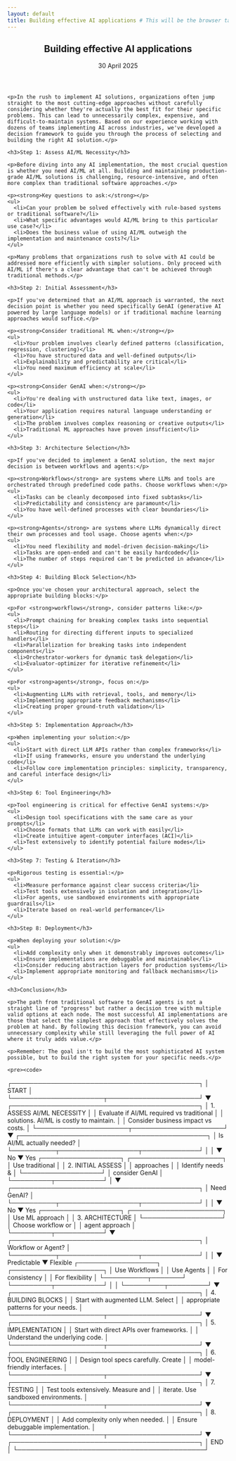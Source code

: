 ```yaml
---
layout: default
title: Building effective AI applications # This will be the browser tab title
---
```


<article class="post"> 
  <!-- Using 'post' class for consistent styling, but it's not a Jekyll post -->
  <header class="post-header">
    <h1 class="post-title">Building effective AI applications</h1> 
    <span class="post-meta">30 April 2025</span>
    <!-- Removed date as it's not a dated post -->
  </header>

  <div class="post-content">
    
    <p>In the rush to implement AI solutions, organizations often jump straight to the most cutting-edge approaches without carefully considering whether they're actually the best fit for their specific problems. This can lead to unnecessarily complex, expensive, and difficult-to-maintain systems. Based on our experience working with dozens of teams implementing AI across industries, we've developed a decision framework to guide you through the process of selecting and building the right AI solution.</p>

    <h3>Step 1: Assess AI/ML Necessity</h3>

    <p>Before diving into any AI implementation, the most crucial question is whether you need AI/ML at all. Building and maintaining production-grade AI/ML solutions is challenging, resource-intensive, and often more complex than traditional software approaches.</p>

    <p><strong>Key questions to ask:</strong></p>
    <ul>
      <li>Can your problem be solved effectively with rule-based systems or traditional software?</li>
      <li>What specific advantages would AI/ML bring to this particular use case?</li>
      <li>Does the business value of using AI/ML outweigh the implementation and maintenance costs?</li>
    </ul>

    <p>Many problems that organizations rush to solve with AI could be addressed more efficiently with simpler solutions. Only proceed with AI/ML if there's a clear advantage that can't be achieved through traditional methods.</p>

    <h3>Step 2: Initial Assessment</h3>

    <p>If you've determined that an AI/ML approach is warranted, the next decision point is whether you need specifically GenAI (generative AI powered by large language models) or if traditional machine learning approaches would suffice.</p>

    <p><strong>Consider traditional ML when:</strong></p>
    <ul>
      <li>Your problem involves clearly defined patterns (classification, regression, clustering)</li>
      <li>You have structured data and well-defined outputs</li>
      <li>Explainability and predictability are critical</li>
      <li>You need maximum efficiency at scale</li>
    </ul>

    <p><strong>Consider GenAI when:</strong></p>
    <ul>
      <li>You're dealing with unstructured data like text, images, or code</li>
      <li>Your application requires natural language understanding or generation</li>
      <li>The problem involves complex reasoning or creative outputs</li>
      <li>Traditional ML approaches have proven insufficient</li>
    </ul>

    <h3>Step 3: Architecture Selection</h3>

    <p>If you've decided to implement a GenAI solution, the next major decision is between workflows and agents:</p>

    <p><strong>Workflows</strong> are systems where LLMs and tools are orchestrated through predefined code paths. Choose workflows when:</p>
    <ul>
      <li>Tasks can be cleanly decomposed into fixed subtasks</li>
      <li>Predictability and consistency are paramount</li>
      <li>You have well-defined processes with clear boundaries</li>
    </ul>

    <p><strong>Agents</strong> are systems where LLMs dynamically direct their own processes and tool usage. Choose agents when:</p>
    <ul>
      <li>You need flexibility and model-driven decision-making</li>
      <li>Tasks are open-ended and can't be easily hardcoded</li>
      <li>The number of steps required can't be predicted in advance</li>
    </ul>

    <h3>Step 4: Building Block Selection</h3>

    <p>Once you've chosen your architectural approach, select the appropriate building blocks:</p>

    <p>For <strong>workflows</strong>, consider patterns like:</p>
    <ul>
      <li>Prompt chaining for breaking complex tasks into sequential steps</li>
      <li>Routing for directing different inputs to specialized handlers</li>
      <li>Parallelization for breaking tasks into independent components</li>
      <li>Orchestrator-workers for dynamic task delegation</li>
      <li>Evaluator-optimizer for iterative refinement</li>
    </ul>

    <p>For <strong>agents</strong>, focus on:</p>
    <ul>
      <li>Augmenting LLMs with retrieval, tools, and memory</li>
      <li>Implementing appropriate feedback mechanisms</li>
      <li>Creating proper ground-truth validation</li>
    </ul>

    <h3>Step 5: Implementation Approach</h3>

    <p>When implementing your solution:</p>
    <ul>
      <li>Start with direct LLM APIs rather than complex frameworks</li>
      <li>If using frameworks, ensure you understand the underlying code</li>
      <li>Follow core implementation principles: simplicity, transparency, and careful interface design</li>
    </ul>

    <h3>Step 6: Tool Engineering</h3>

    <p>Tool engineering is critical for effective GenAI systems:</p>
    <ul>
      <li>Design tool specifications with the same care as your prompts</li>
      <li>Choose formats that LLMs can work with easily</li>
      <li>Create intuitive agent-computer interfaces (ACI)</li>
      <li>Test extensively to identify potential failure modes</li>
    </ul>

    <h3>Step 7: Testing & Iteration</h3>

    <p>Rigorous testing is essential:</p>
    <ul>
      <li>Measure performance against clear success criteria</li>
      <li>Test tools extensively in isolation and integration</li>
      <li>For agents, use sandboxed environments with appropriate guardrails</li>
      <li>Iterate based on real-world performance</li>
    </ul>

    <h3>Step 8: Deployment</h3>

    <p>When deploying your solution:</p>
    <ul>
      <li>Add complexity only when it demonstrably improves outcomes</li>
      <li>Ensure implementations are debuggable and maintainable</li>
      <li>Consider reducing abstraction layers for production systems</li>
      <li>Implement appropriate monitoring and fallback mechanisms</li>
    </ul>

    <h3>Conclusion</h3>

    <p>The path from traditional software to GenAI agents is not a straight line of "progress" but rather a decision tree with multiple valid options at each node. The most successful AI implementations are those that select the simplest approach that effectively solves the problem at hand. By following this decision framework, you can avoid unnecessary complexity while still leveraging the full power of AI where it truly adds value.</p>

    <p>Remember: The goal isn't to build the most sophisticated AI system possible, but to build the right system for your specific needs.</p>

    <pre><code>
┌───────────────────────────────────────────┐
│ START                                     │
└─────────────────────┬─────────────────────┘
                      ▼
┌───────────────────────────────────────────┐
│ 1. ASSESS AI/ML NECESSITY                 │
│ Evaluate if AI/ML required vs traditional │
│ solutions. AI/ML is costly to maintain.   │
│ Consider business impact vs costs.        │
└─────────────────────┬─────────────────────┘
                      ▼
┌───────────────────────────────────────────┐
│ Is AI/ML actually needed?                 │
└──────────┬──────────────────┬─────────────┘
           │                  │
           ▼ No              ▼ Yes
┌──────────────────┐ ┌─────────────────────┐
│ Use traditional  │ │ 2. INITIAL ASSESS   │
│ approaches       │ │ Identify needs &    │
└──────────────────┘ │ consider GenAI      │
                     └─────────┬───────────┘
                               │
                               ▼
┌───────────────────────────────────────────┐
│ Need GenAI?                               │
└──────────┬──────────────────┬─────────────┘
           │                  │
           ▼ No              ▼ Yes
┌──────────────────┐ ┌─────────────────────┐
│ Use ML approach  │ │ 3. ARCHITECTURE     │
└──────────────────┘ │ Choose workflow or  │
                     │ agent approach       │
                     └─────────┬───────────┘
                               ▼
┌───────────────────────────────────────────┐
│ Workflow or Agent?                        │
└──────────┬──────────────────┬─────────────┘
           │                  │
           ▼ Predictable     ▼ Flexible
┌──────────────────┐ ┌─────────────────────┐
│ Use Workflows    │ │ Use Agents          │
│ For consistency  │ │ For flexibility     │
└──────────┬───────┘ └─────────┬───────────┘
           │                   │
           └─────────┬─────────┘
                     ▼
┌───────────────────────────────────────────┐
│ 4. BUILDING BLOCKS                        │
│ Start with augmented LLM. Select          │
│ appropriate patterns for your needs.      │
└─────────────────────┬─────────────────────┘
                      ▼
┌───────────────────────────────────────────┐
│ 5. IMPLEMENTATION                         │
│ Start with direct APIs over frameworks.   │
│ Understand the underlying code.           │
└─────────────────────┬─────────────────────┘
                      ▼
┌───────────────────────────────────────────┐
│ 6. TOOL ENGINEERING                       │
│ Design tool specs carefully. Create       │
│ model-friendly interfaces.                │
└─────────────────────┬─────────────────────┘
                      ▼
┌───────────────────────────────────────────┐
│ 7. TESTING                               │
│ Test tools extensively. Measure and       │
│ iterate. Use sandboxed environments.      │
└─────────────────────┬─────────────────────┘
                      ▼
┌───────────────────────────────────────────┐
│ 8. DEPLOYMENT                            │
│ Add complexity only when needed.          │
│ Ensure debuggable implementation.         │
└─────────────────────┬─────────────────────┘
                      ▼
┌───────────────────────────────────────────┐
│ END                                       │
└───────────────────────────────────────────┘
    </code></pre>
  </div>
</article> 